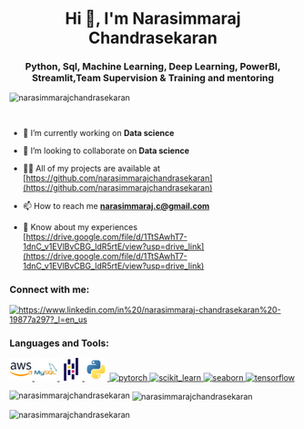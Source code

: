 <h1 align="center">Hi 👋, I'm Narasimmaraj Chandrasekaran</h1>
<h3 align="center">Python, Sql, Machine Learning, Deep Learning, PowerBI, Streamlit,Team Supervision & Training and mentoring</h3>

<p align="left"> <img src="https://komarev.com/ghpvc/?username=narasimmarajchandrasekaran&label=Profile%20views&color=0e75b6&style=flat" alt="narasimmarajchandrasekaran" /> </p>

<p align="left"> <a href="https://twitter.com/" target="blank"><img src="https://img.shields.io/twitter/follow/?logo=twitter&style=for-the-badge" alt="" /></a> </p>

- 🔭 I’m currently working on **Data science**

- 👯 I’m looking to collaborate on **Data science**

- 👨‍💻 All of my projects are available at [https://github.com/narasimmarajchandrasekaran](https://github.com/narasimmarajchandrasekaran)

- 📫 How to reach me **narasimmaraj.c@gmail.com**

- 📄 Know about my experiences [https://drive.google.com/file/d/1TtSAwhT7-1dnC_v1EVlBvCBG_ldR5rtE/view?usp=drive_link](https://drive.google.com/file/d/1TtSAwhT7-1dnC_v1EVlBvCBG_ldR5rtE/view?usp=drive_link)

<h3 align="left">Connect with me:</h3>
<p align="left">
<a href="https://linkedin.com/in/https://www.linkedin.com/in%20/narasimmaraj-chandrasekaran%20-19877a297?_l=en_us" target="blank"><img align="center" src="https://raw.githubusercontent.com/rahuldkjain/github-profile-readme-generator/master/src/images/icons/Social/linked-in-alt.svg" alt="https://www.linkedin.com/in%20/narasimmaraj-chandrasekaran%20-19877a297?_l=en_us" height="30" width="40" /></a>
</p>

<h3 align="left">Languages and Tools:</h3>
<p align="left"> <a href="https://aws.amazon.com" target="_blank" rel="noreferrer"> <img src="https://raw.githubusercontent.com/devicons/devicon/master/icons/amazonwebservices/amazonwebservices-original-wordmark.svg" alt="aws" width="40" height="40"/> </a> <a href="https://www.mysql.com/" target="_blank" rel="noreferrer"> <img src="https://raw.githubusercontent.com/devicons/devicon/master/icons/mysql/mysql-original-wordmark.svg" alt="mysql" width="40" height="40"/> </a> <a href="https://pandas.pydata.org/" target="_blank" rel="noreferrer"> <img src="https://raw.githubusercontent.com/devicons/devicon/2ae2a900d2f041da66e950e4d48052658d850630/icons/pandas/pandas-original.svg" alt="pandas" width="40" height="40"/> </a> <a href="https://www.python.org" target="_blank" rel="noreferrer"> <img src="https://raw.githubusercontent.com/devicons/devicon/master/icons/python/python-original.svg" alt="python" width="40" height="40"/> </a> <a href="https://pytorch.org/" target="_blank" rel="noreferrer"> <img src="https://www.vectorlogo.zone/logos/pytorch/pytorch-icon.svg" alt="pytorch" width="40" height="40"/> </a> <a href="https://scikit-learn.org/" target="_blank" rel="noreferrer"> <img src="https://upload.wikimedia.org/wikipedia/commons/0/05/Scikit_learn_logo_small.svg" alt="scikit_learn" width="40" height="40"/> </a> <a href="https://seaborn.pydata.org/" target="_blank" rel="noreferrer"> <img src="https://seaborn.pydata.org/_images/logo-mark-lightbg.svg" alt="seaborn" width="40" height="40"/> </a> <a href="https://www.tensorflow.org" target="_blank" rel="noreferrer"> <img src="https://www.vectorlogo.zone/logos/tensorflow/tensorflow-icon.svg" alt="tensorflow" width="40" height="40"/> </a> </p>

<p><img align="left" src="https://github-readme-stats.vercel.app/api/top-langs?username=narasimmarajchandrasekaran&show_icons=true&locale=en&layout=compact" alt="narasimmarajchandrasekaran" /></p>

<p>&nbsp;<img align="center" src="https://github-readme-stats.vercel.app/api?username=narasimmarajchandrasekaran&show_icons=true&locale=en" alt="narasimmarajchandrasekaran" /></p>

<p><img align="center" src="https://github-readme-streak-stats.herokuapp.com/?user=narasimmarajchandrasekaran&" alt="narasimmarajchandrasekaran" /></p>

